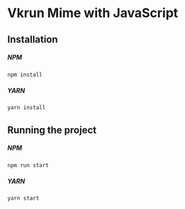 # Vkrun Mime with JavaScript

## Installation

##### NPM

```bash
npm install
```

##### YARN

```bash
yarn install
```

## Running the project

##### NPM

```bash
npm run start
```

##### YARN

```bash
yarn start
```
